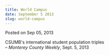 ```yaml
---
title: World Campus
date: September 5 2013
slug: world-campus
---
```


 



<span class="date">Posted on Sep 05, 2013    </span>
<p>CSUMB&apos;s international student population triples<br>
&#x2013; <em>Monterey County Weekly</em>, Sept. 5, 2013</br></p>





```
